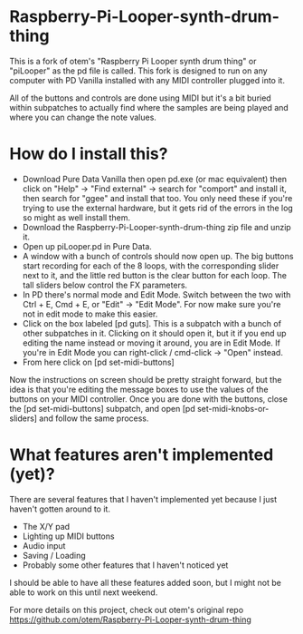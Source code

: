 # Raspberry-Pi-Looper-synth-drum-thing

This is a fork of otem's "Raspberry Pi Looper synth drum thing" or "piLooper" as the pd file is called. This fork is designed to run on any computer with PD Vanilla installed with any MIDI controller plugged into it.

All of the buttons and controls are done using MIDI but it's a bit buried within subpatches to actually find where the samples are being played and where you can change the note values.

# How do I install this?

* Download Pure Data Vanilla then open pd.exe (or mac equivalent) then click on "Help" -> "Find external" -> search for "comport" and install it, then search for "ggee" and install that too. You only need these if you're trying to use the external hardware, but it gets rid of the errors in the log so might as well install them.
* Download the Raspberry-Pi-Looper-synth-drum-thing zip file and unzip it.
* Open up piLooper.pd in Pure Data.
* A window with a bunch of controls should now open up. The big buttons start recording for each of the 8 loops, with the corresponding slider next to it, and the little red button is the clear button for each loop. The tall sliders below control the FX parameters.
* In PD there's normal mode and Edit Mode. Switch between the two with Ctrl + E, Cmd + E, or "Edit" -> "Edit Mode". For now make sure you're not in edit mode to make this easier.
* Click on the box labeled [pd guts]. This is a subpatch with a bunch of other subpatches in it. Clicking on it should open it, but it if you end up editing the name instead or moving it around, you are in Edit Mode. If you're in Edit Mode you can right-click / cmd-click -> "Open" instead.
* From here click on [pd set-midi-buttons]

Now the instructions on screen should be pretty straight forward, but the idea is that you're editing the message boxes to use the values of the buttons on your MIDI controller. Once you are done with the buttons, close the [pd set-midi-buttons] subpatch, and open [pd set-midi-knobs-or-sliders] and follow the same process.

# What features aren't implemented (yet)?

There are several features that I haven't implemented yet because I just haven't gotten around to it.

* The X/Y pad
* Lighting up MIDI buttons
* Audio input
* Saving / Loading
* Probably some other features that I haven't noticed yet

I should be able to have all these features added soon, but I might not be able to work on this until next weekend.

For more details on this project, check out otem's original repo https://github.com/otem/Raspberry-Pi-Looper-synth-drum-thing
